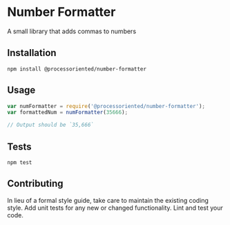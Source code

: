 # Number Formatter

A small library that adds commas to numbers

## Installation

`npm install @processoriented/number-formatter`

## Usage

```js
var numFormatter = require('@processoriented/number-formatter');
var formattedNum = numFormatter(35666);

// Output should be `35,666`
```

## Tests

`npm test`

## Contributing

In lieu of a formal style guide, take care to maintain the existing coding style. Add unit tests for any new or changed functionality. Lint and test your code.
